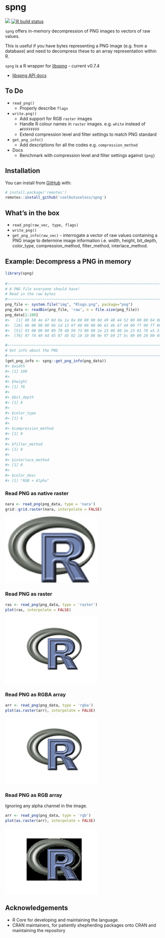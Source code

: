 
<!-- README.md is generated from README.Rmd. Please edit that file -->

# spng

<!-- badges: start -->

![](https://img.shields.io/badge/cool-useless-green.svg) [![R build
status](https://github.com/coolbutuseless/spng/workflows/R-CMD-check/badge.svg)](https://github.com/coolbutuseless/spng/actions)
<!-- badges: end -->

`spng` offers in-memory decompression of PNG images to vectors of raw
values.

This is useful if you have bytes representing a PNG image (e.g. from a
database) and need to decompress these to an array representation within
R.

`spng` is a R wrapper for
[libspng](https://github.com/randy408/libspng) - current v0.7.4

- [libspng API docs](https://libspng.org/docs/api/)

## To Do

- `read_png()`
  - Properly describe `flags`
- `write.png()`
  - Add support for RGB `raster` images
  - Handle R colour names in `raster` images. e.g. `white` instead of
    `#FFFFFFFF`
  - Extend compression level and filter settings to match PNG standard
- `get_png_info()`
  - Add descriptions for all the codes e.g. `compression_method`
- Docs
  - Benchmark with compression level and filter settings against `{png}`

## Installation

You can install from [GitHub](https://github.com/coolbutuseless/spng)
with:

``` r
# install.package('remotes')
remotes::install_github('coolbutuseless/spng')
```

## What’s in the box

- `read_png(raw_vec, type, flags)`
- `write_png()`
- `get_png_info(raw_vec)` - interrogate a vector of raw values
  containing a PNG image to determine image information i.e. width,
  height, bit_depth, color_type, compression_method, filter_method,
  interlace_method.

## Example: Decompress a PNG in memory

``` r
library(spng)

#~~~~~~~~~~~~~~~~~~~~~~~~~~~~~~~~~~~~~~~~~~~~~~~~~~~~~~~~~~~~~~~~~~~~~~~~~~~~~
# A PNG file everyone should have!
# Read in the raw bytes
#~~~~~~~~~~~~~~~~~~~~~~~~~~~~~~~~~~~~~~~~~~~~~~~~~~~~~~~~~~~~~~~~~~~~~~~~~~~~~
png_file <- system.file("img", "Rlogo.png", package="png")
png_data <- readBin(png_file, 'raw', n = file.size(png_file))
png_data[1:100]
#>   [1] 89 50 4e 47 0d 0a 1a 0a 00 00 00 0d 49 48 44 52 00 00 00 64 00 00 00 4c 08
#>  [26] 06 00 00 00 9b 1d 12 0f 00 00 00 06 62 4b 47 44 00 ff 00 ff 00 ff a0 bd a7
#>  [51] 93 00 00 00 09 70 48 59 73 00 00 2e 23 00 00 2e 23 01 78 a5 3f 76 00 00 00
#>  [76] 07 74 49 4d 45 07 d5 02 10 10 08 0e 97 b9 27 bc 00 00 20 00 49 44 41 54 78
```

``` r
#~~~~~~~~~~~~~~~~~~~~~~~~~~~~~~~~~~~~~~~~~~~~~~~~~~~~~~~~~~~~~~~~~~~~~~~~~~~~~
# Get info about the PNG 
#~~~~~~~~~~~~~~~~~~~~~~~~~~~~~~~~~~~~~~~~~~~~~~~~~~~~~~~~~~~~~~~~~~~~~~~~~~~~~
(get_png_info <- spng::get_png_info(png_data))
#> $width
#> [1] 100
#> 
#> $height
#> [1] 76
#> 
#> $bit_depth
#> [1] 8
#> 
#> $color_type
#> [1] 6
#> 
#> $compression_method
#> [1] 0
#> 
#> $filter_method
#> [1] 0
#> 
#> $interlace_method
#> [1] 0
#> 
#> $color_desc
#> [1] "RGB + Alpha"
```

### Read PNG as native raster

``` r
nara <- read_png(png_data, type = 'nara')
grid::grid.raster(nara, interpolate = FALSE)
```

<img src="man/figures/README-unnamed-chunk-3-1.png" width="60%" />

### Read PNG as raster

``` r
ras <- read_png(png_data, type = 'raster')
plot(ras, interpolate = FALSE)
```

<img src="man/figures/README-unnamed-chunk-6-1.png" width="60%" />

### Read PNG as RGBA array

``` r
arr <- read_png(png_data, type = 'rgba')
plot(as.raster(arr), interpolate = FALSE)
```

<img src="man/figures/README-unnamed-chunk-7-1.png" width="60%" />

### Read PNG as RGB array

Ignoring any alpha channel in the image.

``` r
arr <- read_png(png_data, type = 'rgb')
plot(as.raster(arr), interpolate = FALSE)
```

<img src="man/figures/README-unnamed-chunk-8-1.png" width="60%" />

## Acknowledgements

- R Core for developing and maintaining the language.
- CRAN maintainers, for patiently shepherding packages onto CRAN and
  maintaining the repository
